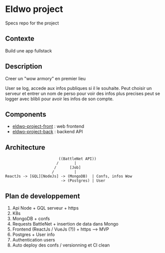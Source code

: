 # Eldwo project
Specs repo for the project

## Contexte

Build une app fullstack


## Description

Creer un "wow armory" en premier lieu 

User se log, accede aux infos publiques si il le souhaite.
Peut choisir un serveur et entrer un nom de perso pour voir des infos plus precises
peut se logger avec blibli pour avoir les infos de son compte.


## Components

- [eldwo-project-front](https://github.com/K-You/eldwo-project-front) : web frontend
- [eldwo-project-back](https://github.com/K-You/eldwo-project-back)  : backend API


## Architecture
 
                            ((BattleNet API))
                           /       |    
                          /      [Job]
                         /         |
    ReactJs -> [GQL][NodeJs] -> (MongoDB)  | Confs, infos Wow
                             -> (Postgres) | User 

## Plan de developpement

1) Api Node + GQL serveur + https
2) K8s 
3) MongoDB + confs
4) Requests BattleNet + insertion de data dans Mongo
5) Frontend (ReactJs / VueJs (?)) + https --> MVP
6) Postgres + User info
7) Authentication users
8) Auto deploy des confs / versionning et CI clean



